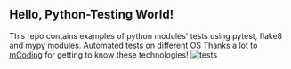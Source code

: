 ## Hello, Python-Testing World!
This repo contains examples of python modules' tests using pytest, flake8 and mypy modules.
Automated tests on different OS
Thanks a lot to [mCoding](https://youtu.be/DhUpxWjOhME) for getting to know these technologies!
![tests](https://github.com/mya-engineer/hello-python-testing-world/actions/workflows/tests.yml)
